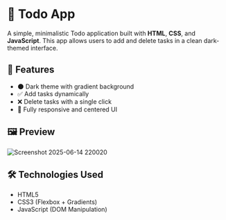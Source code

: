 # 📝 Todo App

A simple, minimalistic Todo application built with **HTML**, **CSS**, and **JavaScript**. This app allows users to add and delete tasks in a clean dark-themed interface.

## 🚀 Features

- 🌑 Dark theme with gradient background
- ✅ Add tasks dynamically
- ❌ Delete tasks with a single click
- 🎯 Fully responsive and centered UI

## 🖼 Preview

![Screenshot 2025-06-14 220020](https://github.com/user-attachments/assets/b075e335-3841-4a8c-9da6-7b229845bda9)


## 🛠️ Technologies Used

- HTML5
- CSS3 (Flexbox + Gradients)
- JavaScript (DOM Manipulation)

